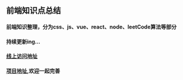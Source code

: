 ## 前端知识点总结

#### 前端知识整理，分为css、js、vue、react、node、leetCode算法等部分

#### 持续更新ing...

#### [线上访问地址](http://gitbook.niubicoder.com/)

#### [项目地址](https://github.com/duenyang/FE-interview),欢迎一起完善
